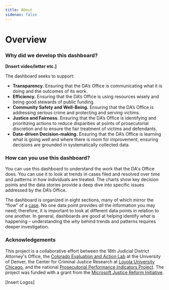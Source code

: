```yaml
---
title: About
sidenav: false
---
```

# **Overview**

### **Why did we develop this dashboard?**

**\[Insert video/letter etc.]**

The dashboard seeks to support:

* **Transparency.** Ensuring that the DA’s Office is communicating what it is doing and the outcomes of its work.
* **Efficiency.** Ensuring that the DA’s Office is using resources wisely and being good stewards of public funding.
* **Community Safety and Well-Being.** Ensuring that the DA’s Office is addressing serious crime and protecting and serving victims.
* **Justice and Fairness.** Ensuring that the DA’s Office is identifying and prioritizing actions to reduce disparities at points of prosecutorial discretion and to ensure the fair treatment of victims and defendants.
* **Data-driven Decision-making.** Ensuring that the DA’s Office is learning what is going well and where there is room for improvement, ensuring decisions are grounded in systematically collected data.

### How can you use this dashboard?

You can use this dashboard to understand the work that the DA's Office does. You can use it to look at trends in cases filed and resolved over time and patterns in how individuals are treated. The charts show key decision points and the data stories provide a deep dive into specific issues addressed by the DA’s Office.  

The dashboard is organized in eight sections, many of which mirror the “flow” of a [](https://co-18th-district.netlify.app/criminal-justice-process)<a href="/criminal-justice-process#CJ Process">case</a>. No one data point provides *all* the information you may need; therefore, it is important to look at different data points in relation to one another. In general, dashboards are good at helping identify *what* is happening – understanding the *why* behind trends and patterns requires deeper investigation.

### Acknowledgements

This project is a collaborative effort between the 18th Judicial District Attorney's Office, the [Colorado Evaluation and Action Lab](https://coloradolab.org/) at the University of Denver, the Center for Criminal Justice Research at [Loyola University Chicago](https://www.luc.edu/), and the national [Prosecutorial Performance Indicators Project](https://prosecutorialperformanceindicators.org/). The project was funded with a grant from the [Microsoft Justice Reform Initiative](https://www.microsoft.com/en-us/corporate-responsibility/justice-reform-initiative?rtc=1&activetab=pivot_1:primaryr6).

\[Insert Logos]